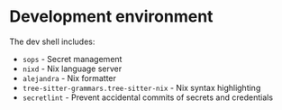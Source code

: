 # Development environment

The dev shell includes:
- `sops` - Secret management
- `nixd` - Nix language server
- `alejandra` - Nix formatter
- `tree-sitter-grammars.tree-sitter-nix` - Nix syntax highlighting
- `secretlint` - Prevent accidental commits of secrets and credentials
